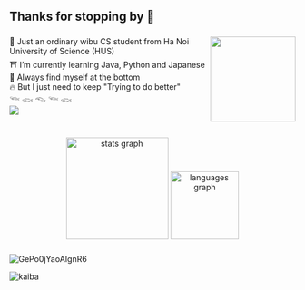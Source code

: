 <h2 align="left">Thanks for stopping by 👋</h2>

###



###

<img align="right" height="150" src="https://github.com/user-attachments/assets/009fa10b-71e2-4e60-99b7-fba9fcd5add9"  />

###

<p align="left">🌿 Just an ordinary wibu CS student from Ha Noi University of Science (HUS)<br>⛩️ I’m currently learning Java, Python and Japanese<br>💬 Always find myself at the bottom<br>🔥 But I just need to keep "Trying to do better"<br>𓆝 𓆟 𓆞 𓆝 𓆟<br><img src="https://profile-counter.glitch.me/QuannNguyen/count.svg?"></p>

###

<br clear="both">
<div align="center">
  <img src="https://github-readme-stats.vercel.app/api?username=QuannNguyen&hide_title=false&hide_rank=false&show_icons=true&include_all_commits=true&count_private=true&disable_animations=false&theme=dracula&locale=en&hide_border=false" height="180" alt="stats graph"  >
  <img src="https://github-readme-stats.vercel.app/api/top-langs?username=QuannNguyen&locale=en&hide_title=false&layout=compact&card_width=300&langs_count=5&theme=dracula&hide_border=false" height="120" alt="languages graph"  >

</div>

###
![GePo0jYaoAIgnR6](https://github.com/user-attachments/assets/79a53623-97f7-4ff4-8341-a2bff46097cc)



![kaiba](https://github.com/user-attachments/assets/808daad6-ec50-4293-a0e2-e3591f8df11f)<?xml version="1.0" standalone="no"?>
<!DOCTYPE svg PUBLIC "-//W3C//DTD SVG 20010904//EN"
 "http://www.w3.org/TR/2001/REC-SVG-20010904/DTD/svg10.dtd">
<svg version="1.0" xmlns="http://www.w3.org/2000/svg"
 width="150.000000pt" height="150.000000pt" viewBox="0 0 150.000000 150.000000"
 preserveAspectRatio="xMidYMid meet">

<g transform="translate(0.000000,150.000000) scale(0.100000,-0.100000)"
fill="#000000" stroke="none">
<path d="M0 1384 c0 -89 3 -114 12 -108 7 4 31 19 53 33 53 34 70 44 135 82
30 18 71 43 90 56 l35 24 -40 -1 c-73 -3 -79 -2 -65 15 11 13 -2 15 -104 15
l-116 0 0 -116z"/>
<path d="M935 1485 c-16 -8 -61 -28 -99 -45 l-68 -31 -145 7 -146 7 -18 -24
c-13 -18 -27 -24 -56 -24 l-38 0 -52 -100 c-32 -62 -65 -111 -87 -130 -37 -31
-48 -52 -22 -42 11 4 16 -6 21 -36 8 -49 30 -87 49 -87 17 0 28 -24 17 -36
-15 -16 -21 -63 -10 -70 10 -6 9 -26 -7 -106 -8 -38 12 -36 53 4 28 27 33 29
33 13 0 -15 3 -16 12 -7 7 7 18 12 25 12 8 0 4 -15 -12 -47 -14 -25 -23 -48
-21 -50 8 -9 34 10 30 22 -3 7 -1 16 5 20 14 8 14 -30 1 -56 -8 -15 -21 -19
-59 -19 -87 0 -109 -9 -143 -58 l-31 -44 16 -82 16 -81 130 -125 c129 -124
153 -160 109 -160 -12 0 -35 -4 -52 -10 -17 -5 -69 -18 -116 -30 -77 -18 -110
-37 -110 -62 0 -12 208 -10 296 3 58 9 78 9 83 0 13 -20 931 -1 931 20 0 5
-11 9 -24 9 -43 0 -38 18 9 39 39 17 45 24 45 50 0 23 -4 29 -15 25 -8 -4 -31
-3 -50 0 -40 8 -45 28 -20 76 20 39 10 38 -44 -5 -24 -19 -48 -35 -52 -35 -5
0 -9 14 -9 30 0 25 10 37 61 75 52 38 87 52 122 46 4 0 7 5 7 13 0 15 -7 15
-90 1 -14 -2 -29 -4 -33 -4 -5 -1 -5 -7 -1 -13 6 -10 3 -9 -8 0 -12 10 -30 11
-65 6 -26 -5 -51 -7 -55 -6 -5 1 -8 -2 -8 -8 0 -9 74 -5 108 6 25 8 6 -19 -34
-48 -31 -22 -47 -28 -67 -23 -14 4 -25 12 -24 18 1 6 -11 14 -28 17 l-30 6 27
7 27 7 -15 42 c-8 25 -12 55 -8 72 5 24 4 28 -11 22 -9 -3 -49 -9 -88 -12 -40
-4 -103 -17 -142 -31 -122 -41 -135 -44 -144 -39 -5 3 -11 -2 -13 -12 -4 -12
1 -18 16 -20 53 -7 104 -1 157 19 33 11 63 18 68 14 5 -3 13 -1 16 5 4 6 15 8
25 5 10 -3 21 -1 25 5 7 12 35 14 35 3 0 -5 -12 -22 -28 -39 -23 -26 -35 -30
-85 -33 -56 -2 -143 -32 -131 -44 7 -7 -63 2 -86 10 -8 4 -18 5 -22 5 -5 -1
-8 2 -8 8 0 5 -7 7 -15 4 -8 -3 -20 -2 -27 2 -15 10 -30 14 -75 21 -41 6 -43
23 -4 23 17 0 33 4 36 10 3 5 -3 10 -13 10 -11 0 -26 8 -33 17 -12 15 -12 16
4 10 10 -4 16 -3 12 2 -9 16 7 42 24 39 9 -2 21 3 27 11 9 11 41 13 163 12 84
-1 159 -5 167 -8 8 -3 14 0 14 6 0 6 -18 11 -44 11 -30 0 -46 5 -50 15 -3 8
-13 15 -23 14 -16 0 -16 -1 2 -9 17 -7 15 -9 -12 -9 -23 -1 -37 6 -52 25 -12
15 -21 22 -21 16 0 -6 5 -14 10 -17 18 -11 10 -25 -15 -25 -27 0 -32 9 -13 28
9 9 9 12 0 12 -7 0 -12 -6 -13 -12 0 -7 -4 -3 -10 10 -5 13 -13 20 -19 17 -6
-4 -5 -12 5 -21 24 -24 18 -34 -17 -30 -47 6 -69 16 -61 28 3 6 -8 3 -25 -8
-40 -23 -83 -11 -92 25 -6 25 -30 42 -30 21 0 -6 -4 -8 -10 -5 -5 3 -10 1 -10
-6 0 -7 -3 -9 -6 -6 -12 12 18 37 43 37 13 0 22 -3 20 -7 -3 -5 2 -14 10 -22
12 -11 14 -10 11 5 -4 22 -34 43 -62 44 -16 0 -17 3 -8 12 7 7 12 16 12 22 0
5 -6 1 -14 -9 -8 -11 -12 -23 -10 -27 2 -3 -16 -5 -41 -4 -25 2 -45 0 -45 -5
0 -5 6 -9 13 -10 6 -1 1 -4 -13 -8 -17 -5 -28 -3 -33 6 -10 17 11 46 26 36 6
-4 7 -1 3 6 -6 9 -12 8 -26 -4 -12 -11 -20 -13 -25 -5 -7 12 52 40 87 41 l23
0 -22 9 c-13 5 -23 12 -23 16 0 7 123 -4 147 -13 10 -4 14 -2 9 5 -3 6 4 18
16 26 12 9 19 16 15 16 -4 0 3 10 15 22 18 18 35 22 85 23 49 2 67 6 77 20 7
10 18 15 24 11 6 -3 14 -2 17 4 4 6 3 10 -2 9 -23 -4 -43 2 -38 12 4 6 14 8
22 5 8 -3 12 -2 9 2 -8 14 9 31 34 34 20 3 28 -6 52 -52 16 -32 25 -63 22 -74
-4 -10 -2 -16 3 -13 5 3 10 -5 11 -19 3 -34 29 -94 41 -94 6 0 14 18 17 40 4
22 10 40 15 40 5 0 6 6 3 14 -8 20 33 109 46 101 6 -4 10 -3 9 2 -5 30 5 38
86 67 16 6 17 9 5 16 -8 5 -23 7 -34 4 -12 -4 -16 -2 -12 5 4 6 15 11 24 11
19 1 63 30 45 30 -7 0 -15 -4 -18 -10 -3 -5 -11 -10 -16 -10 -12 0 31 36 73
63 15 9 43 17 62 17 36 0 126 37 126 52 0 4 7 8 15 8 21 0 19 46 -1 54 -9 4
-22 2 -28 -2 -19 -15 -66 -23 -66 -12 0 6 5 8 10 5 6 -3 10 -1 10 5 0 7 6 10
13 7 16 -6 68 25 64 38 -3 5 -13 9 -23 7 -69 -9 -87 -10 -73 -1 8 5 23 9 34
10 13 0 15 2 6 6 -9 4 -3 10 18 19 21 9 31 20 31 35 0 21 -3 21 -65 17 -38 -4
-82 -15 -106 -27 -51 -27 -147 -42 -134 -21 5 9 4 11 -4 6 -16 -10 -43 13 -37
31 3 7 1 13 -4 13 -6 0 -10 5 -10 10 0 18 -30 83 -36 78 -2 -3 3 -21 12 -41
24 -49 15 -64 -35 -59 -44 4 -44 5 -41 75 1 24 -3 37 -11 37 -24 0 -84 -25
-102 -43 -10 -10 -22 -15 -27 -12 -22 14 -8 -23 18 -48 20 -19 38 -26 62 -26
39 1 57 -5 112 -39 23 -14 35 -29 32 -37 -3 -8 -38 -26 -77 -41 -40 -14 -129
-48 -198 -75 -69 -27 -131 -49 -137 -49 -7 0 -12 -5 -12 -11 0 -5 -4 -7 -10
-4 -5 3 -10 1 -10 -4 0 -6 -5 -11 -11 -11 -8 0 -10 23 -7 73 5 81 -2 95 -46
93 -40 -3 -66 -39 -65 -90 0 -22 3 -34 6 -26 2 8 7 21 9 29 4 11 7 11 22 -1 9
-9 25 -14 34 -13 24 4 32 -25 11 -42 -17 -14 -17 -14 0 -9 9 3 17 1 17 -4 0
-6 -9 -10 -19 -10 -11 0 -23 -5 -26 -10 -3 -6 -18 -7 -32 -4 -22 6 -25 4 -20
-9 5 -12 -2 -18 -28 -23 -18 -3 -36 -12 -39 -20 -3 -8 -1 -13 5 -11 6 1 15 -8
20 -20 8 -21 5 -23 -24 -23 -24 0 -28 3 -17 10 8 5 11 10 5 10 -11 0 -41 60
-53 105 -7 25 -13 29 -46 31 -54 1 -71 22 -56 68 12 38 30 46 50 21 10 -12 10
-19 1 -28 -9 -9 -13 -7 -17 11 -7 23 -24 21 -24 -4 0 -8 4 -13 9 -9 5 3 13 0
17 -6 3 -6 0 -15 -7 -20 -9 -5 -10 -9 -2 -9 6 0 19 -3 29 -7 14 -5 16 -2 10
20 -8 35 -2 34 34 -5 16 -18 30 -28 30 -21 0 6 -5 15 -10 18 -23 14 -8 77 28
117 24 28 52 6 52 -42 0 -21 5 -42 10 -45 6 -3 10 5 10 19 0 33 42 80 95 107
24 12 46 30 48 40 6 23 36 25 39 4 0 -8 1 -21 2 -27 1 -7 -6 -13 -14 -13 -15
0 -30 -13 -30 -28 0 -4 5 -6 12 -5 12 3 29 -68 21 -89 -3 -7 18 9 46 34 28 25
51 52 51 58 0 7 9 23 19 37 17 22 18 30 9 69 -6 24 -17 47 -24 52 -21 12 -4
37 25 37 14 0 35 7 45 15 10 8 23 12 27 9 5 -3 9 -1 9 4 0 5 11 10 24 10 36 0
96 22 96 36 0 7 6 13 13 13 18 1 161 54 172 64 5 6 3 9 -7 9 -9 0 -18 6 -21
13 -3 10 -11 10 -39 0 -42 -16 -68 -17 -68 -3 0 15 -100 11 -135 -5z m-377
-277 c3 -25 0 -28 -25 -28 -42 0 -57 19 -36 42 25 27 57 19 61 -14z m642 -183
c0 -13 -68 -40 -78 -30 -3 3 64 42 76 45 1 0 2 -7 2 -15z m-116 -224 c-4 -9
-6 -20 -5 -24 1 -5 -4 -5 -10 -1 -7 4 -9 0 -5 -12 3 -11 2 -32 -4 -49 -9 -30
-9 -30 -9 10 -1 22 -3 58 -6 80 -3 28 -2 34 4 20 4 -11 6 -27 4 -35 -3 -10 1
-8 11 4 9 11 17 42 18 70 l2 51 3 -49 c2 -27 1 -56 -3 -65z m-448 74 c-27 -21
-83 -30 -100 -16 -7 6 -16 8 -19 4 -4 -3 -7 -1 -7 6 0 9 9 11 30 6 16 -3 37
-2 47 4 10 6 29 10 43 10 24 0 24 0 6 -14z m70 -101 c-15 -14 -31 -22 -35 -19
-3 4 7 18 23 31 15 14 31 22 35 19 3 -4 -7 -18 -23 -31z m331 -136 c-2 -13 -4
-3 -4 22 0 25 2 35 4 23 2 -13 2 -33 0 -45z m-620 -74 c2 -5 -6 -10 -17 -11
-37 -3 -141 -57 -126 -65 8 -4 28 -3 45 3 17 6 44 8 59 4 l27 -8 -30 -8 c-16
-5 -38 -7 -47 -5 -10 2 -18 0 -18 -5 0 -13 -23 -11 -43 4 -13 9 -15 21 -11 50
4 20 12 37 19 37 7 0 32 9 56 20 37 16 47 17 63 6 11 -7 21 -17 23 -22z m83
-42 c-28 -13 -18 -27 19 -26 20 0 52 -5 71 -11 l33 -11 -68 -19 c-38 -10 -75
-18 -82 -18 -7 0 -13 -4 -13 -9 0 -4 7 -8 15 -8 8 0 15 -5 15 -11 0 -5 -4 -8
-9 -5 -5 4 -11 0 -14 -6 -4 -13 -37 42 -37 62 0 6 -7 19 -17 28 -15 15 -13 17
28 28 51 14 84 17 59 6z m665 -151 c-15 -30 -33 -47 -41 -39 -4 4 45 68 53 68
2 0 -3 -13 -12 -29z m-635 -307 c0 -18 -5 -24 -22 -24 -34 0 -248 -19 -283
-25 -19 -4 -26 -2 -20 4 13 13 242 62 258 55 7 -2 21 2 32 10 25 18 35 12 35
-20z m845 -3 c17 -7 16 -8 -9 -15 -35 -9 -75 2 -55 15 17 10 37 10 64 0z"/>
<path d="M520 1210 c0 -5 4 -10 9 -10 6 0 13 5 16 10 3 6 -1 10 -9 10 -9 0
-16 -4 -16 -10z"/>
<path d="M380 570 c-9 -6 -10 -10 -3 -10 6 0 15 5 18 10 8 12 4 12 -15 0z"/>
<path d="M309 559 c-11 -7 -11 -9 -1 -9 8 0 10 -5 6 -12 -6 -10 -4 -10 7 -2 8
6 21 13 29 16 10 3 8 6 -7 10 -11 3 -27 2 -34 -3z"/>
<path d="M276 535 c-3 -8 -1 -15 4 -15 13 0 22 18 11 24 -5 3 -11 -1 -15 -9z"/>
<path d="M558 473 c7 -3 16 -2 19 1 4 3 -2 6 -13 5 -11 0 -14 -3 -6 -6z"/>
<path d="M1268 1493 c7 -3 16 -2 19 1 4 3 -2 6 -13 5 -11 0 -14 -3 -6 -6z"/>
<path d="M675 1180 c-3 -5 -1 -10 4 -10 6 0 11 5 11 10 0 6 -2 10 -4 10 -3 0
-8 -4 -11 -10z"/>
<path d="M1260 940 c-9 -6 -10 -10 -3 -10 6 0 15 5 18 10 8 12 4 12 -15 0z"/>
<path d="M1255 890 c3 -5 11 -10 16 -10 6 0 7 5 4 10 -3 6 -11 10 -16 10 -6 0
-7 -4 -4 -10z"/>
<path d="M861 741 c-1 -19 -4 -21 -16 -11 -8 6 -18 9 -22 7 -5 -3 -30 -7 -58
-8 -31 -2 -56 -10 -67 -21 -22 -22 -22 -27 -2 -53 15 -19 16 -18 9 13 -6 31
-5 33 17 30 18 -2 23 -9 23 -30 -1 -14 3 -24 7 -22 4 3 8 13 8 22 0 20 54 47
71 36 8 -5 9 -3 4 6 -6 10 -4 12 9 7 18 -7 32 13 23 35 -3 7 -6 2 -6 -11z"/>
<path d="M345 739 c-4 -6 -5 -12 -2 -15 2 -3 7 2 10 11 7 17 1 20 -8 4z"/>
<path d="M1350 684 c-6 -14 -10 -30 -10 -35 0 -5 -4 -9 -9 -9 -5 0 -11 -13
-13 -30 -3 -16 -4 -30 -2 -30 9 0 39 62 44 92 8 44 4 49 -10 12z"/>
<path d="M1480 660 c-8 -9 -22 -24 -30 -35 -14 -17 -14 -18 6 -7 26 14 47 39
42 50 -1 4 -10 1 -18 -8z"/>
<path d="M590 646 c0 -2 8 -10 18 -17 15 -13 16 -12 3 4 -13 16 -21 21 -21 13z"/>
<path d="M594 601 c3 -5 16 -11 28 -14 22 -6 22 -5 4 8 -22 17 -40 20 -32 6z"/>
<path d="M1287 543 c-8 -16 -17 -40 -21 -55 -3 -16 -13 -28 -21 -28 -8 0 -15
-5 -15 -11 0 -5 5 -7 10 -4 6 4 10 -11 10 -37 1 -40 2 -42 15 -24 8 11 15 30
15 43 0 13 3 23 8 24 4 0 18 2 31 5 20 4 23 1 19 -21 -3 -13 -1 -22 3 -19 5 3
9 12 9 19 0 8 9 19 20 25 19 10 19 12 4 27 -15 15 -18 15 -28 2 -6 -9 -23 -18
-38 -21 -24 -5 -28 -2 -28 19 0 13 7 37 15 53 9 17 13 30 11 30 -3 0 -12 -12
-19 -27z"/>
<path d="M752 512 c-8 -6 -2 -9 18 -9 20 0 26 3 18 9 -7 4 -15 8 -18 8 -3 0
-11 -4 -18 -8z"/>
<path d="M1442 482 c-6 -13 -8 -22 -4 -20 4 2 19 10 35 17 33 17 35 31 4 29
-14 -1 -28 -12 -35 -26z"/>
<path d="M745 340 c3 -5 11 -10 16 -10 6 0 7 5 4 10 -3 6 -11 10 -16 10 -6 0
-7 -4 -4 -10z"/>
<path d="M1070 339 c0 -5 5 -7 10 -4 6 3 10 8 10 11 0 2 -4 4 -10 4 -5 0 -10
-5 -10 -11z"/>
</g>
</svg>


